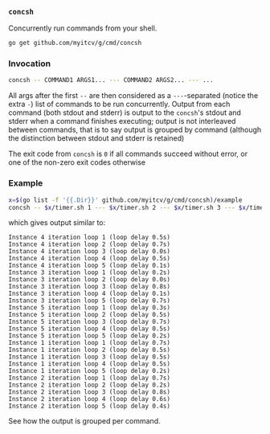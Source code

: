 ### `concsh`

Concurrently run commands from your shell.

```bash
go get github.com/myitcv/g/cmd/concsh
```

### Invocation

```bash
concsh -- COMMAND1 ARGS1... --- COMMAND2 ARGS2... --- ...
```

All args after the first `--` are then considered as a `---`-separated (notice the extra `-`)
list of commands to be run concurrently. Output from each command (both stdout and stderr)
is output to the `concsh`'s stdout and stderr when a command finishes executing; output is not
interleaved between commands, that is to say output is grouped by command (although the distinction
between stdout and stderr is retained)

The exit code from `concsh` is `0` if all commands succeed without error, or one of the non-zero
exit codes otherwise

### Example

```bash
x=$(go list -f '{{.Dir}}' github.com/myitcv/g/cmd/concsh)/example
concsh -- $x/timer.sh 1 --- $x/timer.sh 2 --- $x/timer.sh 3 --- $x/timer.sh 4 --- $x/timer.sh 5
```

which gives output similar to:

```
Instance 4 iteration loop 1 (loop delay 0.5s)
Instance 4 iteration loop 2 (loop delay 0.7s)
Instance 4 iteration loop 3 (loop delay 0.0s)
Instance 4 iteration loop 4 (loop delay 0.5s)
Instance 4 iteration loop 5 (loop delay 0.1s)
Instance 3 iteration loop 1 (loop delay 0.2s)
Instance 3 iteration loop 2 (loop delay 0.0s)
Instance 3 iteration loop 3 (loop delay 0.8s)
Instance 3 iteration loop 4 (loop delay 0.1s)
Instance 3 iteration loop 5 (loop delay 0.7s)
Instance 5 iteration loop 1 (loop delay 0.3s)
Instance 5 iteration loop 2 (loop delay 0.5s)
Instance 5 iteration loop 3 (loop delay 0.7s)
Instance 5 iteration loop 4 (loop delay 0.5s)
Instance 5 iteration loop 5 (loop delay 0.2s)
Instance 1 iteration loop 1 (loop delay 0.7s)
Instance 1 iteration loop 2 (loop delay 0.5s)
Instance 1 iteration loop 3 (loop delay 0.5s)
Instance 1 iteration loop 4 (loop delay 0.5s)
Instance 1 iteration loop 5 (loop delay 0.2s)
Instance 2 iteration loop 1 (loop delay 0.7s)
Instance 2 iteration loop 2 (loop delay 0.2s)
Instance 2 iteration loop 3 (loop delay 0.8s)
Instance 2 iteration loop 4 (loop delay 0.6s)
Instance 2 iteration loop 5 (loop delay 0.4s)
```

See how the output is grouped per command.
